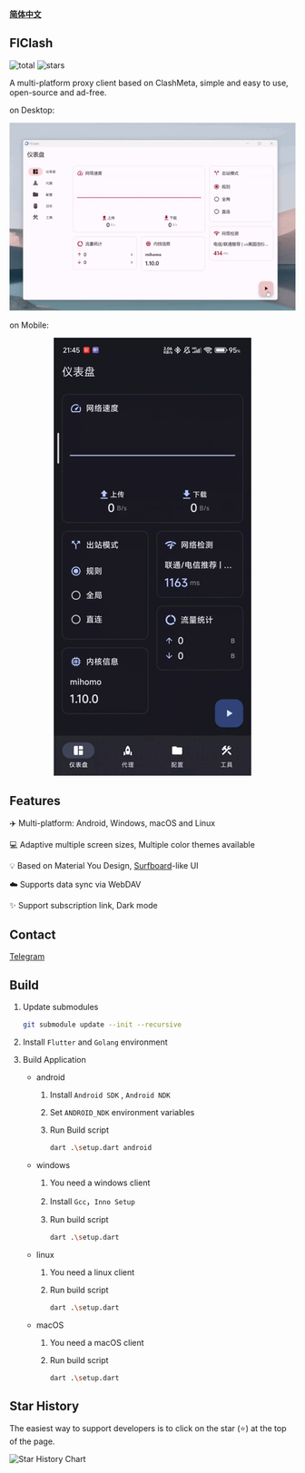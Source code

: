 <div>

[**简体中文**](README_zh_CN.md)

</div>

## FlClash

<img alt="total" src="https://img.shields.io/github/downloads/chen08209/FlClash/total?logo=github"/>
<img alt="stars" src="https://img.shields.io/github/stars/chen08209/FlClash?style=flat-square"/>

A multi-platform proxy client based on ClashMeta, simple and easy to use, open-source and ad-free.

on Desktop:
<p style="text-align: center;">
    <img alt="desktop" src="snapshots/desktop.gif">
</p>

on Mobile:
<p style="text-align: center;">
    <img alt="mobile" src="snapshots/mobile.gif">
</p>

## Features

✈️ Multi-platform: Android, Windows, macOS and Linux

💻 Adaptive multiple screen sizes, Multiple color themes available

💡 Based on Material You Design, [Surfboard](https://github.com/getsurfboard/surfboard)-like UI

☁️ Supports data sync via WebDAV

✨ Support subscription link, Dark mode

## Contact

[Telegram](https://t.me/+G-veVtwBOl4wODc1)

## Build

1. Update submodules
   ```bash
   git submodule update --init --recursive
   ```

2. Install `Flutter` and `Golang` environment

3. Build Application

    - android

        1. Install  `Android SDK` ,  `Android NDK`

        2. Set `ANDROID_NDK` environment variables

        3. Run Build script

           ```bash
           dart .\setup.dart android
           ```

    - windows

        1. You need a windows client

        2. Install  `Gcc`，`Inno Setup`

        3. Run build script

           ```bash
           dart .\setup.dart	
           ```

    - linux

        1. You need a linux client

        2. Run build script

           ```bash
           dart .\setup.dart	
           ```

    - macOS

        1. You need a macOS client

        2. Run build script

           ```bash
           dart .\setup.dart	
           ```
           

    

## Star History

The easiest way to support developers is to click on the star (⭐) at the top of the page.

<p style="text-align: left;">

<img alt="Star History Chart" width=50% src="https://api.star-history.com/svg?repos=chen08209/FlClash&Date)](https://star-history.com/#chen08209/FlClash&Date" />

</p>